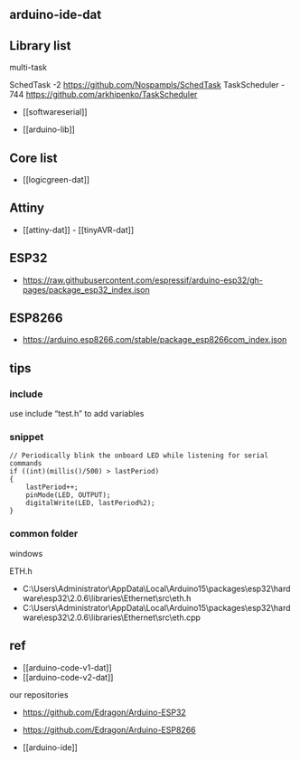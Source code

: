 
## arduino-ide-dat

## Library list 

multi-task 

SchedTask -2
https://github.com/Nospampls/SchedTask
TaskScheduler - 744
https://github.com/arkhipenko/TaskScheduler

- [[softwareserial]]

- [[arduino-lib]]


## Core list 

- [[logicgreen-dat]]

## Attiny 

- [[attiny-dat]] - [[tinyAVR-dat]]

## ESP32

- https://raw.githubusercontent.com/espressif/arduino-esp32/gh-pages/package_esp32_index.json

## ESP8266

- https://arduino.esp8266.com/stable/package_esp8266com_index.json



## tips 



### include 


use include “test.h” to add variables




### snippet

    // Periodically blink the onboard LED while listening for serial commands
    if ((int)(millis()/500) > lastPeriod)
    {
        lastPeriod++;
        pinMode(LED, OUTPUT);
        digitalWrite(LED, lastPeriod%2);
    }


### common folder 

windows

ETH.h 
- C:\Users\Administrator\AppData\Local\Arduino15\packages\esp32\hardware\esp32\2.0.6\libraries\Ethernet\src\eth.h
- C:\Users\Administrator\AppData\Local\Arduino15\packages\esp32\hardware\esp32\2.0.6\libraries\Ethernet\src\eth.cpp



## ref 


- [[arduino-code-v1-dat]]
- [[arduino-code-v2-dat]]


our repositories
- https://github.com/Edragon/Arduino-ESP32
- https://github.com/Edragon/Arduino-ESP8266


- [[arduino-ide]]